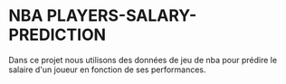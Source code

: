 # NBA PLAYERS-SALARY-PREDICTION
Dans ce projet nous utilisons des données de jeu de nba pour prédire le salaire d'un joueur en fonction de ses performances.
